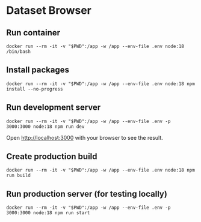 # Dataset Browser

## Run container

    docker run --rm -it -v "$PWD":/app -w /app --env-file .env node:18 /bin/bash

## Install packages

    docker run --rm -it -v "$PWD":/app -w /app --env-file .env node:18 npm install --no-progress

## Run development server

    docker run --rm -it -v "$PWD":/app -w /app --env-file .env -p 3000:3000 node:18 npm run dev

Open [http://localhost:3000](http://localhost:3000) with your browser to see the result.

## Create production build

    docker run --rm -it -v "$PWD":/app -w /app --env-file .env node:18 npm run build

## Run production server (for testing locally)

    docker run --rm -it -v "$PWD":/app -w /app --env-file .env -p 3000:3000 node:18 npm run start
